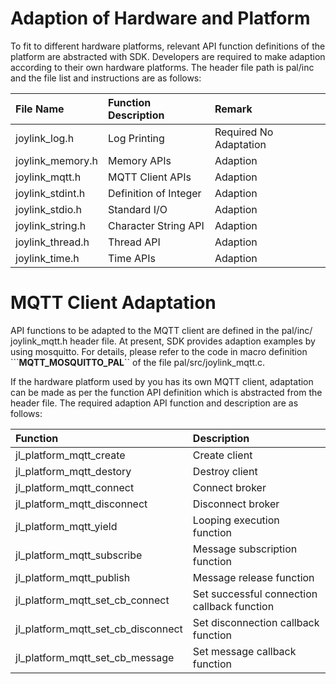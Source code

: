 # Adaption of Hardware and Platform

To fit to different hardware platforms, relevant API function definitions of the platform are abstracted with SDK. Developers are required to make adaption according to their own hardware platforms. The header file path is pal/inc and the file list and instructions are as follows:

| File Name           | Function Description           | Remark     |
| :--------------- | :----------------- | :------- |
| joylink_log.h    | Log Printing           | Required No Adaptation |
| joylink_memory.h | Memory APIs       | Adaption     |
| joylink_mqtt.h   | MQTT Client APIs | Adaption     |
| joylink_stdint.h | Definition of Integer         | Adaption     |
| joylink_stdio.h  | Standard I/O       | Adaption     |
| joylink_string.h | Character String API         | Adaption     |
| joylink_thread.h | Thread API           | Adaption     |
| joylink_time.h   | Time APIs       | Adaption     |



# MQTT Client Adaptation



API functions to be adapted to the MQTT client are defined in the pal/inc/ joylink_mqtt.h header file. At present, SDK provides adaption examples by using mosquitto. For details, please refer to the code in macro definition ```__MQTT_MOSQUITTO_PAL__`` of the file pal/src/joylink_mqtt.c.

If the hardware platform used by you has its own MQTT client, adaptation can be made as per the function API definition which is abstracted from the header file. The required adaption API function and description are as follows:

| Function                               | Description                 |
| :--------------------------------- | :------------------- |
| jl_platform_mqtt_create            | Create client           |
| jl_platform_mqtt_destory           | Destroy client           |
| jl_platform_mqtt_connect           | Connect broker           |
| jl_platform_mqtt_disconnect        | Disconnect broker   |
| jl_platform_mqtt_yield             | Looping execution function         |
| jl_platform_mqtt_subscribe         | Message subscription function         |
| jl_platform_mqtt_publish           | Message release function         |
| jl_platform_mqtt_set_cb_connect    | Set successful connection callback function |
| jl_platform_mqtt_set_cb_disconnect | Set disconnection callback function |
| jl_platform_mqtt_set_cb_message    | Set message callback function     |
